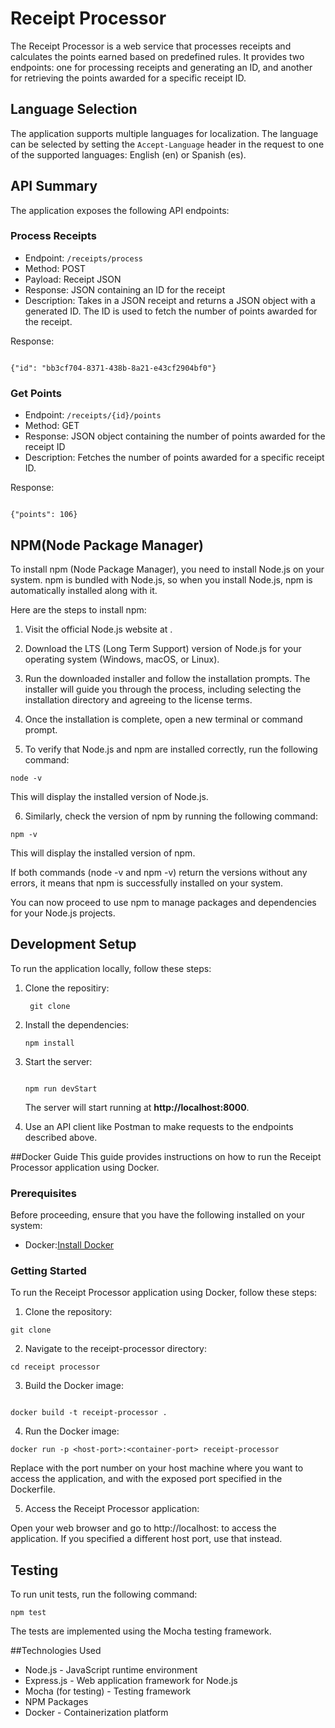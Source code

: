 # Receipt Processor

The Receipt Processor is a web service that processes receipts and calculates the points earned based on predefined rules. It provides two endpoints: one for processing receipts and generating an ID, and another for retrieving the points awarded for a specific receipt ID.

## Language Selection
The application supports multiple languages for localization. The language can be selected by setting the `Accept-Language` header in the request to one of the supported languages: English (en) or Spanish (es).

## API Summary
The application exposes the following API endpoints:

### Process Receipts
- Endpoint: `/receipts/process`
- Method: POST
- Payload: Receipt JSON
- Response: JSON containing an ID for the receipt
- Description: Takes in a JSON receipt and returns a JSON object with a generated ID. The ID is used to fetch the number of points awarded for the receipt.

Response:
```

{"id": "bb3cf704-8371-438b-8a21-e43cf2904bf0"}

```

### Get Points
- Endpoint: `/receipts/{id}/points`
- Method: GET
- Response: JSON object containing the number of points awarded for the receipt ID
- Description: Fetches the number of points awarded for a specific receipt ID.

Response:
```

{"points": 106}

```

## NPM(Node Package Manager)

To install npm (Node Package Manager), you need to install Node.js on your system. npm is bundled with Node.js, so when you install Node.js, npm is automatically installed along with it.

Here are the steps to install npm:

1. Visit the official Node.js website at [](https://nodejs.org).

2. Download the LTS (Long Term Support) version of Node.js for your operating system (Windows, macOS, or Linux).

3. Run the downloaded installer and follow the installation prompts. The installer will guide you through the process, including selecting the installation directory and agreeing to the license terms.

4. Once the installation is complete, open a new terminal or command prompt.

5. To verify that Node.js and npm are installed correctly, run the following command:

```
node -v
```

This will display the installed version of Node.js.

6. Similarly, check the version of npm by running the following command:

```
npm -v
```

This will display the installed version of npm.

If both commands (node -v and npm -v) return the versions without any errors, it means that npm is successfully installed on your system.

You can now proceed to use npm to manage packages and dependencies for your Node.js projects.

## Development Setup

To run the application locally, follow these steps:

1. Clone the repositiry:
   ```
    git clone 

   ```
2. Install the dependencies:
    ```
    npm install
    
    ```
3. Start the server:
    ```

    npm run devStart

    ```
   The server will start running at **http://localhost:8000**.

4. Use an API client like Postman to make requests to the endpoints described above.

##Docker Guide
This guide provides instructions on how to run the Receipt Processor application using Docker.

### Prerequisites
Before proceeding, ensure that you have the following installed on your system:
- Docker:[Install Docker](https://www.docker.com/)

### Getting Started
To run the Receipt Processor application using Docker, follow these steps:

1. Clone the repository:
```
git clone 

```
2. Navigate to the receipt-processor directory:
```
cd receipt processor 

```
3. Build the Docker image:
```

docker build -t receipt-processor .

```

4. Run the Docker image:
```
docker run -p <host-port>:<container-port> receipt-processor
```
Replace <host-port> with the port number on your host machine where you want to access the application, and <container-port> with the exposed port specified in the Dockerfile.

5. Access the Receipt Processor application:

Open your web browser and go to http://localhost:<host-port> to access the application. If you specified a different host port, use that instead.

## Testing

To run unit tests, run the following command:
```
npm test

```
The tests are implemented using the Mocha testing framework.

##Technologies Used
- Node.js - JavaScript runtime environment
- Express.js - Web application framework for Node.js
- Mocha (for testing) - Testing framework
- NPM Packages
- Docker - Containerization platform
